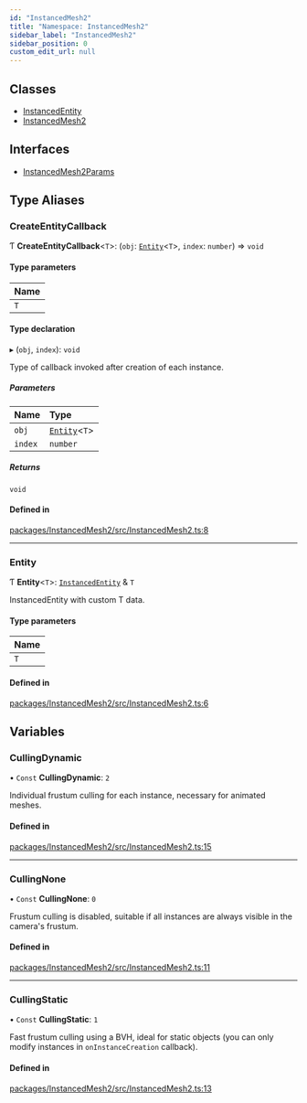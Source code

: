 ```yaml
---
id: "InstancedMesh2"
title: "Namespace: InstancedMesh2"
sidebar_label: "InstancedMesh2"
sidebar_position: 0
custom_edit_url: null
---
```


## Classes

- [InstancedEntity](../classes/InstancedMesh2.InstancedEntity.md)
- [InstancedMesh2](../classes/InstancedMesh2.InstancedMesh2.md)

## Interfaces

- [InstancedMesh2Params](../interfaces/InstancedMesh2.InstancedMesh2Params.md)

## Type Aliases

### CreateEntityCallback

Ƭ **CreateEntityCallback**<`T`\>: (`obj`: [`Entity`](InstancedMesh2.md#entity)<`T`\>, `index`: `number`) => `void`

#### Type parameters

| Name |
| :------ |
| `T` |

#### Type declaration

▸ (`obj`, `index`): `void`

Type of callback invoked after creation of each instance.

##### Parameters

| Name | Type |
| :------ | :------ |
| `obj` | [`Entity`](InstancedMesh2.md#entity)<`T`\> |
| `index` | `number` |

##### Returns

`void`

#### Defined in

[packages/InstancedMesh2/src/InstancedMesh2.ts:8](https://github.com/agargaro/three.ez/blob/0027204/packages/InstancedMesh2/src/InstancedMesh2.ts#L8)

___

### Entity

Ƭ **Entity**<`T`\>: [`InstancedEntity`](../classes/InstancedMesh2.InstancedEntity.md) & `T`

InstancedEntity with custom T data.

#### Type parameters

| Name |
| :------ |
| `T` |

#### Defined in

[packages/InstancedMesh2/src/InstancedMesh2.ts:6](https://github.com/agargaro/three.ez/blob/0027204/packages/InstancedMesh2/src/InstancedMesh2.ts#L6)

## Variables

### CullingDynamic

• `Const` **CullingDynamic**: ``2``

Individual frustum culling for each instance, necessary for animated meshes.

#### Defined in

[packages/InstancedMesh2/src/InstancedMesh2.ts:15](https://github.com/agargaro/three.ez/blob/0027204/packages/InstancedMesh2/src/InstancedMesh2.ts#L15)

___

### CullingNone

• `Const` **CullingNone**: ``0``

Frustum culling is disabled, suitable if all instances are always visible in the camera's frustum.

#### Defined in

[packages/InstancedMesh2/src/InstancedMesh2.ts:11](https://github.com/agargaro/three.ez/blob/0027204/packages/InstancedMesh2/src/InstancedMesh2.ts#L11)

___

### CullingStatic

• `Const` **CullingStatic**: ``1``

Fast frustum culling using a BVH, ideal for static objects (you can only modify instances in `onInstanceCreation` callback).

#### Defined in

[packages/InstancedMesh2/src/InstancedMesh2.ts:13](https://github.com/agargaro/three.ez/blob/0027204/packages/InstancedMesh2/src/InstancedMesh2.ts#L13)
